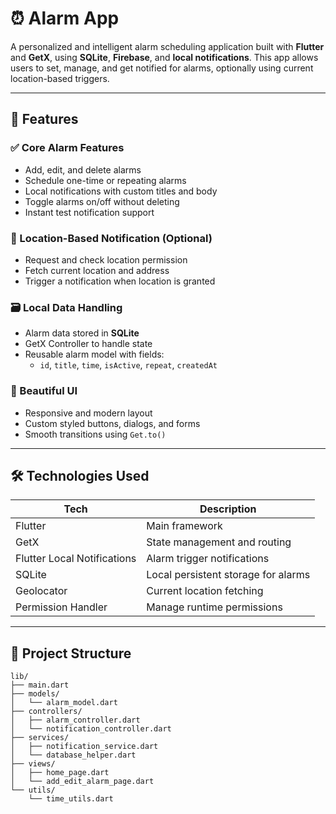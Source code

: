 # ⏰ Alarm App

A personalized and intelligent alarm scheduling application built with **Flutter** and **GetX**, using **SQLite**, **Firebase**, and **local notifications**. This app allows users to set, manage, and get notified for alarms, optionally using current location-based triggers.

---

## 🧠 Features

### ✅ Core Alarm Features
- Add, edit, and delete alarms
- Schedule one-time or repeating alarms
- Local notifications with custom titles and body
- Toggle alarms on/off without deleting
- Instant test notification support

### 🧭 Location-Based Notification (Optional)
- Request and check location permission
- Fetch current location and address
- Trigger a notification when location is granted

### 🗃️ Local Data Handling
- Alarm data stored in **SQLite**
- GetX Controller to handle state
- Reusable alarm model with fields:
  - `id`, `title`, `time`, `isActive`, `repeat`, `createdAt`

### 📱 Beautiful UI
- Responsive and modern layout
- Custom styled buttons, dialogs, and forms
- Smooth transitions using `Get.to()`

---

## 🛠️ Technologies Used

| Tech              | Description                          |
|------------------|--------------------------------------|
| Flutter           | Main framework                      |
| GetX              | State management and routing        |
| Flutter Local Notifications | Alarm trigger notifications      |
| SQLite            | Local persistent storage for alarms |
| Geolocator        | Current location fetching           |
| Permission Handler| Manage runtime permissions          |

---

## 🧩 Project Structure

```plaintext
lib/
├── main.dart
├── models/
│   └── alarm_model.dart
├── controllers/
│   ├── alarm_controller.dart
│   └── notification_controller.dart
├── services/
│   ├── notification_service.dart
│   └── database_helper.dart
├── views/
│   ├── home_page.dart
│   └── add_edit_alarm_page.dart
└── utils/
    └── time_utils.dart
